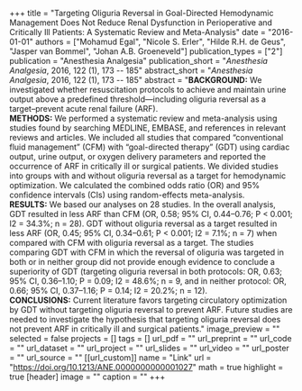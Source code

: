 +++
title = "Targeting Oliguria Reversal in Goal-Directed Hemodynamic Management Does Not Reduce Renal Dysfunction in Perioperative and Critically Ill Patients: A Systematic Review and Meta-Analysis"
date = "2016-01-01"
authors = ["Mohamud Egal", "Nicole S. Erler", "Hilde R.H. de Geus", "Jasper van Bommel", "Johan A.B. Groeneveld"]
publication_types = ["2"]
publication = "Anesthesia Analgesia"
publication_short = "*Anesthesia Analgesia*, 2016, 122 (1), 173 -- 185"
abstract_short = "*Anesthesia Analgesia*, 2016, 122 (1), 173 -- 185"
abstract = "**BACKGROUND:** We investigated whether resuscitation protocols to achieve and maintain urine output above a predefined threshold—including oliguria reversal as a target–prevent acute renal failure (ARF).<br>**METHODS:** We performed a systematic review and meta-analysis using studies found by searching MEDLINE, EMBASE, and references in relevant reviews and articles. We included all studies that compared “conventional fluid management” (CFM) with “goal-directed therapy” (GDT) using cardiac output, urine output, or oxygen delivery parameters and reported the occurrence of ARF in critically ill or surgical patients. We divided studies into groups with and without oliguria reversal as a target for hemodynamic optimization. We calculated the combined odds ratio (OR) and 95% confidence intervals (CIs) using random-effects meta-analysis.<br>**RESULTS:** We based our analyses on 28 studies. In the overall analysis, GDT resulted in less ARF than CFM (OR, 0.58; 95% CI, 0.44–0.76; P < 0.001; I2 = 34.3%; n = 28). GDT without oliguria reversal as a target resulted in less ARF (OR, 0.45; 95% CI, 0.34–0.61; P < 0.001; I2 = 7.1%; n = 7) when compared with CFM with oliguria reversal as a target. The studies comparing GDT with CFM in which the reversal of oliguria was targeted in both or in neither group did not provide enough evidence to conclude a superiority of GDT (targeting oliguria reversal in both protocols: OR, 0.63; 95% CI, 0.36–1.10; P = 0.09; I2 = 48.6%; n = 9, and in neither protocol: OR, 0.66; 95% CI, 0.37–1.16; P = 0.14; I2 = 20.2%; n = 12).<br>**CONCLUSIONS:** Current literature favors targeting circulatory optimization by GDT without targeting oliguria reversal to prevent ARF. Future studies are needed to investigate the hypothesis that targeting oliguria reversal does not prevent ARF in critically ill and surgical patients."
image_preview = ""
selected = false
projects = []
tags = []
url_pdf = ""
url_preprint = ""
url_code = ""
url_dataset = ""
url_project = ""
url_slides = ""
url_video = ""
url_poster = ""
url_source = ""
[[url_custom]]
  name = "Link"
  url = "https://doi.org/10.1213/ANE.0000000000001027"
math = true
highlight = true
[header]
image = ""
caption = ""
+++
